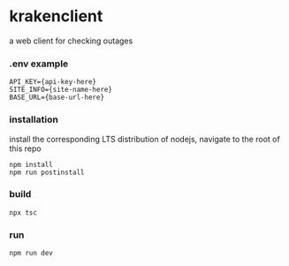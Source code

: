 # krakenclient
 a web client for checking outages

### .env example
```
API_KEY={api-key-here}
SITE_INFO={site-name-here}
BASE_URL={base-url-here}
```

### installation 
install the corresponding LTS distribution of nodejs, navigate to the root of this repo
```
npm install
npm run postinstall
```

### build
```
npx tsc
```

### run 
```
npm run dev
```